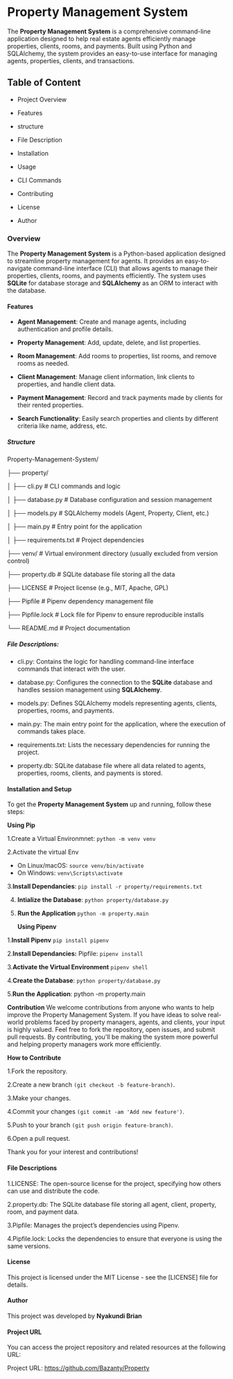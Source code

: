 # Property Management System
The **Property Management System** is a comprehensive command-line application designed to help real estate agents efficiently manage properties, clients, rooms, and payments. Built using Python and SQLAlchemy, the system provides an easy-to-use interface for managing agents, properties, clients, and transactions.



## Table of Content
   * Project Overview

   * Features

   * structure

   * File Description

   * Installation

   * Usage

   * CLI Commands
  
   * Contributing

   * License

   * Author


### **Overview**
  The **Property Management System** is a Python-based application designed to streamline property management for agents. 
  It provides an easy-to-navigate command-line interface (CLI) that allows agents to manage their properties, clients, rooms, and payments efficiently.
  The system uses **SQLite** for database storage and **SQLAlchemy** as an ORM to interact with the database.



#### **Features**
   * **Agent Management**: Create and manage agents, including authentication and profile details.


   * **Property Management**: Add, update, delete, and list properties.

 
   * **Room Management**: Add rooms to properties, list rooms, and remove rooms as needed.


   * **Client Management**: Manage client information, link clients to properties, and handle client data.


   * **Payment Management**: Record and track payments made by clients for their rented properties.


   * **Search Functionality**: Easily search properties and clients by different criteria like name, address, etc.




##### Structure
   Property-Management-System/

   ├── property/

   │   ├── cli.py            # CLI commands and logic

   │   ├── database.py       # Database configuration and session management 
   
   │   ├── models.py         # SQLAlchemy models (Agent, Property, Client, etc.)

   │   ├── main.py           # Entry point for the application

   │   ├── requirements.txt  # Project dependencies

├── venv/                 # Virtual environment directory (usually excluded from version control)

├── property.db           # SQLite database file storing all the data

├── LICENSE               # Project license (e.g., MIT, Apache, GPL)

├── Pipfile               # Pipenv dependency management file

├── Pipfile.lock          # Lock file for Pipenv to ensure reproducible installs

└── README.md             # Project documentation



##### File Descriptions:
* cli.py: Contains the logic for handling command-line interface commands that interact with the user.

* database.py: Configures the connection to the **SQLite** database and handles session management using **SQLAlchemy**.

* models.py: Defines SQLAlchemy models representing agents, clients, properties, rooms, and payments.

* main.py: The main entry point for the application, where the execution of commands takes place.

* requirements.txt: Lists the necessary dependencies for running the project.

* property.db: SQLite database file where all data related to agents, properties, rooms, clients, and payments is stored.



 #### Installation and Setup
 To get the **Property Management System** up and running, follow these steps:

 

**Using Pip**

1.Create a Virtual Environmnet:
`python -m venv venv`


2.Activate the virtual Env
* On Linux/macOS:
`source venv/bin/activate`
* On Windows:
`venv\Scripts\activate`


3.**Install Dependancies**: 
`pip install -r property/requirements.txt`


4. **Intialize the Database**:
`python property/database.py`


5. **Run the Application** 
`python -m property.main`



   **Using Pipenv**

1.**Install Pipenv**
`pip install pipenv`

2.**Install Dependancies:**
Pipfile:
`pipenv install`

3.**Activate the Virtual Environment**
`pipenv shell`

4.**Create the Database**:
`python property/database.py`

5.**Run the Application**:
python -m property.main 



   **Contribution**
We welcome contributions from anyone who wants to help improve the Property Management System. If you have ideas to solve real-world problems faced by property managers, agents, and clients, your input is highly valued.
Feel free to fork the repository, open issues, and submit pull requests. By contributing, you'll be making the system more powerful and helping property managers work more efficiently.



   **How to Contribute**
 
1.Fork the repository.

2.Create a new branch `(git checkout -b feature-branch)`.

3.Make your changes.

4.Commit your changes `(git commit -am 'Add new feature')`.

5.Push to your branch `(git push origin feature-branch)`.

6.Open a pull request.



Thank you for your interest and contributions!


#### File Descriptions


1.LICENSE: The open-source license for the project, specifying how others can use and distribute the code.

2.property.db: The SQLite database file storing all agent, client, property, room, and payment data.

3.Pipfile: Manages the project’s dependencies using Pipenv.

4.Pipfile.lock: Locks the dependencies to ensure that everyone is using the same versions.


#### License
This project is licensed under the MIT License - see the [LICENSE] file for details.


#### Author 
This project was developed by **Nyakundi Brian**


#### Project URL
You can access the project repository and related resources at the following URL:


Project URL: https://github.com/Bazanty/Property













